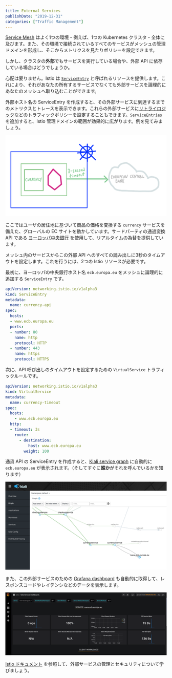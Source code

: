 ```yaml
---
title: External Services
publishDate: "2019-12-31"
categories: ["Traffic Management"]
---
```


[Service Mesh](https://istio.io/docs/concepts/what-is-istio/#what-is-a-service-mesh) はよく1つの環境 - 例えば、1つの Kubernetes クラスタ - 全体に及びます。また、その環境で接続されているすべてのサービスがメッシュの管理ドメインを形成し、そこからメトリクスを見たりポリシーを設定できます。

しかし、クラスタの**外部**でもサービスを実行している場合や、外部 API に依存している場合はどうでしょうか。

心配は要りません。Istio は [`ServiceEntry`](https://istio.io/docs/concepts/traffic-management/#service-entries) と呼ばれるリソースを提供します。これにより、それがあなたの所有するサービスでなくても外部サービスを論理的にあなたのメッシュへ取り込むことができます。

外部ホスト名の ServiceEntry を作成すると、その外部サービスに到達するまでのメトリクスとトレースを表示できます。これらの外部サービスに[リトライロジック](/retry/)などのトラフィックポリシーを設定することもできます。`ServiceEntries` を追加すると、Istio 管理ドメインの範囲が効果的に広がります。例を見てみましょう。

![external currency service](/images/ext-currency.png)

ここではユーザの居住地に基づいて商品の価格を変換する `currency` サービスを備えた、グローバルの EC サイトを動かしています。サードパーティの通過変換 API である [ヨーロッパ中央銀行](https://www.ecb.europa.eu/stats/policy_and_exchange_rates/euro_reference_exchange_rates/html/index.en.html) を使用して、リアルタイムの為替を提供しています。

メッシュ内のサービスからこの外部 API へのすべての読み出しに3秒のタイムアウトを設定します。これを行うには、2つの Istio リソースが必要です。

最初に、ヨーロッパの中央銀行ホスト名 `ecb.europa.eu` をメッシュに論理的に追加する `ServiceEntry` です。

```YAML
apiVersion: networking.istio.io/v1alpha3
kind: ServiceEntry
metadata:
  name: currency-api
spec:
  hosts:
  - www.ecb.europa.eu
  ports:
  - number: 80
    name: http
    protocol: HTTP
  - number: 443
    name: https
    protocol: HTTPS
```

次に、API 呼び出しのタイムアウトを設定するための `VirtualService` トラフィックルールです。

```YAML
apiVersion: networking.istio.io/v1alpha3
kind: VirtualService
metadata:
  name: currency-timeout
spec:
  hosts:
    - www.ecb.europa.eu
  http:
  - timeout: 3s
    route:
      - destination:
          host: www.ecb.europa.eu
        weight: 100
```

通貨 API の ServiceEntry を作成すると、[Kiali service graph](https://istio.io/docs/tasks/telemetry/kiali/) に自動的に `ecb.europa.eu` が表示されます。（そしてすぐに**誰か**がそれを呼んでいるかを知ります）

![service graph](/images/ext-servicegraph.png)

また、この外部サービスのための [Grafana dashboard](https://istio.io/docs/tasks/telemetry/metrics/using-istio-dashboard/) も自動的に取得して、レスポンスコードやレイテンシなどのデータを表示します。

![grafana](/images/ext-grafana.png)

[Istio ドキュメント](https://istio.io/docs/tasks/traffic-management/egress/egress-control/#manage-traffic-to-external-services) を参照して、外部サービスの管理とセキュリティについて学びましょう。
